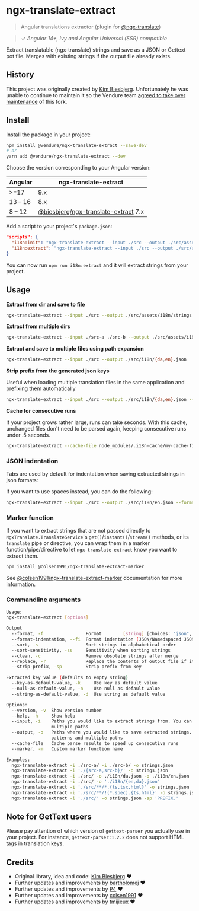 # ngx-translate-extract

> Angular translations extractor (plugin for [@ngx-translate](https://github.com/ngx-translate/core))

> ✓ _Angular 14+, Ivy and Angular Universal (SSR) compatible_

Extract translatable (ngx-translate) strings and save as a JSON or Gettext pot file.
Merges with existing strings if the output file already exists.

## History

This project was originally created by [Kim Biesbjerg](https://github.com/biesbjerg/ngx-translate-extract).
Unfortunately he was unable to continue to maintain it so the Vendure team [agreed to take over maintenance](https://github.com/biesbjerg/ngx-translate-extract/issues/246#issuecomment-1211682548) of this fork.

## Install

Install the package in your project:

```bash
npm install @vendure/ngx-translate-extract --save-dev
# or
yarn add @vendure/ngx-translate-extract --dev
```

Choose the version corresponding to your Angular version:

| Angular    | ngx-translate-extract                                                                      |
| ---------- | ------------------------------------------------------------------------------------------ |
| >=17       | 9.x                                                                                        |
| 13 – 16    | 8.x                                                                                        |
| 8  – 12    | [@biesbjerg/ngx-translate-extract](https://github.com/biesbjerg/ngx-translate-extract) 7.x |

Add a script to your project's `package.json`:

```json
"scripts": {
  "i18n:init": "ngx-translate-extract --input ./src --output ./src/assets/i18n/template.json --key-as-default-value --replace --format json",
  "i18n:extract": "ngx-translate-extract --input ./src --output ./src/assets/i18n/{en,da,de,fi,nb,nl,sv}.json --clean --format json"
}
```

You can now run `npm run i18n:extract` and it will extract strings from your project.

## Usage

**Extract from dir and save to file**

```bash
ngx-translate-extract --input ./src --output ./src/assets/i18n/strings.json
```

**Extract from multiple dirs**

```bash
ngx-translate-extract --input ./src-a ./src-b --output ./src/assets/i18n/strings.json
```

**Extract and save to multiple files using path expansion**

```bash
ngx-translate-extract --input ./src --output ./src/i18n/{da,en}.json
```

**Strip prefix from the generated json keys**

Useful when loading multiple translation files in the same application and prefixing them automatically

```bash
ngx-translate-extract --input ./src --output ./src/i18n/{da,en}.json --strip-prefix 'PREFIX.'
```

**Cache for consecutive runs**

If your project grows rather large, runs can take seconds. With this cache, unchanged files don't need
to be parsed again, keeping consecutive runs under .5 seconds.

```bash
ngx-translate-extract --cache-file node_modules/.i18n-cache/my-cache-file --input ./src --output ./src/i18n/{da,en}.json
```

### JSON indentation

Tabs are used by default for indentation when saving extracted strings in json formats:

If you want to use spaces instead, you can do the following:

```bash
ngx-translate-extract --input ./src --output ./src/i18n/en.json --format-indentation ' '
```

### Marker function

If you want to extract strings that are not passed directly to `NgxTranslate.TranslateService`'s
`get()`/`instant()`/`stream()` methods, or its `translate` pipe or directive, you can wrap them
in a marker function/pipe/directive to let `ngx-translate-extract` know you want to extract them.

```bash
npm install @colsen1991/ngx-translate-extract-marker
```

See [@colsen1991/ngx-translate-extract-marker](https://github.com/colsen1991/ngx-translate-extract-marker/blob/master/README.md) documentation for more information.

### Commandline arguments

```bash
Usage:
ngx-translate-extract [options]

Output
  --format, -f                Format        [string] [choices: "json", "namespaced-json", "pot"] [default: "json"]
  --format-indentation, --fi  Format indentation (JSON/Namedspaced JSON)                  [string] [default: "\t"]
  --sort, -s                  Sort strings in alphabetical order                                         [boolean]
  --sort-sensitivity, -ss     Sensitivity when sorting strings 										     [string]
  --clean, -c                 Remove obsolete strings after merge                                        [boolean]
  --replace, -r               Replace the contents of output file if it exists (Merges by default)       [boolean]
  --strip-prefix, -sp         Strip prefix from key                                                       [string]

Extracted key value (defaults to empty string)
  --key-as-default-value, -k     Use key as default value                                                [boolean]
  --null-as-default-value, -n    Use null as default value                                               [boolean]
  --string-as-default-value, -d  Use string as default value                                              [string]

Options:
  --version, -v  Show version number                                                                     [boolean]
  --help, -h     Show help                                                                               [boolean]
  --input, -i    Paths you would like to extract strings from. You can use path expansion, glob patterns and
                 multiple paths                                               [array] [required] [default: ["./"]]
  --output, -o   Paths where you would like to save extracted strings. You can use path expansion, glob
                 patterns and multiple paths                                                    [array] [required]
  --cache-file   Cache parse results to speed up consecutive runs                                         [string]
  --marker, -m   Custom marker function name                                                              [string]

Examples:
  ngx-translate-extract -i ./src-a/ -i ./src-b/ -o strings.json             Extract (ts, html) from multiple paths
  ngx-translate-extract -i './{src-a,src-b}/' -o strings.json               Extract (ts, html) from multiple paths using brace expansion
  ngx-translate-extract -i ./src/ -o ./i18n/da.json -o ./i18n/en.json       Extract (ts, html) and save to da.json and en.json
  ngx-translate-extract -i ./src/ -o './i18n/{en,da}.json'                  Extract (ts, html) and save to da.json and en.json using brace expansion
  ngx-translate-extract -i './src/**/*.{ts,tsx,html}' -o strings.json       Extract from ts, tsx and html
  ngx-translate-extract -i './src/**/!(*.spec).{ts,html}' -o strings.json   Extract from ts, html, excluding files with ".spec"
  ngx-translate-extract -i './src/' -o strings.json -sp 'PREFIX.'           Strip the prefix "PREFIX." from the json keys
```

## Note for GetText users

Please pay attention of which version of `gettext-parser` you actually use in your project.
For instance, `gettext-parser:1.2.2` does not support HTML tags in translation keys.

## Credits

-   Original library, idea and code: [Kim Biesbjerg](https://github.com/biesbjerg/ngx-translate-extract) ❤️
-   Further updates and improvements by [bartholomej](https://github.com/bartholomej) ❤️
-   Further updates and improvements by [P4](https://github.com/P4) ❤️
-   Further updates and improvements by [colsen1991](https://github.com/colsen1991) ❤️
-   Further updates and improvements by [tmijieux](https://github.com/tmijieux) ❤️
